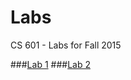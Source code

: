 Labs
========

CS 601 - Labs for Fall 2015

###[Lab 1](specifications/lab1.md)
###[Lab 2](specifications/lab2.md)
<!--###[Lab 3](specifications/lab3.md)-->
<!--###[Lab 4](specifications/lab4.md)-->
<!--###[Lab 5](specifications/lab5.md)-->